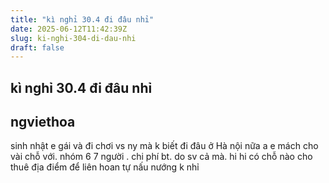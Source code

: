 ```yaml
---
title: "kì nghỉ 30.4 đi đâu nhỉ"
date: 2025-06-12T11:42:39Z
slug: ki-nghi-304-di-dau-nhi
draft: false
---
```


## kì nghỉ 30.4 đi đâu nhỉ

## ngviethoa

sinh nhật  e gái và đi chơi vs ny mà k biết đi đâu ở Hà nội nữa
 a e mách cho vài chỗ với. nhóm 6 7 người . chi phí bt. do sv cả mà. hi hi
có chỗ nào cho thuê địa điểm để liên hoan tự nấu nướng k nhỉ